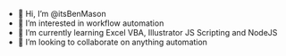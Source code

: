 - 👋 Hi, I’m @itsBenMason
- 👀 I’m interested in workflow automation
- 🌱 I’m currently learning Excel VBA, Illustrator JS Scripting and NodeJS
- 💞️ I’m looking to collaborate on anything automation

<!---
itsBenMason/itsBenMason is a ✨ special ✨ repository because its `README.md` (this file) appears on your GitHub profile.
You can click the Preview link to take a look at your changes.
--->
